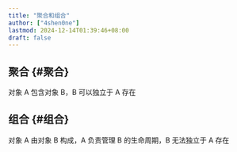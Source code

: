 ```yaml
---
title: "聚合和组合"
author: ["4shen0ne"]
lastmod: 2024-12-14T01:39:46+08:00
draft: false
---
```


## 聚合 {#聚合}

对象 A 包含对象 B，B 可以独立于 A 存在


## 组合 {#组合}

对象 A 由对象 B 构成，A 负责管理 B 的生命周期，B 无法独立于 A 存在

